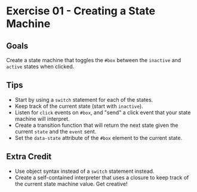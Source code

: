 # Exercise 01 - Creating a State Machine

## Goals

Create a state machine that toggles the `#box` between the `inactive` and `active` states when clicked.

## Tips

- Start by using a `switch` statement for each of the states.
- Keep track of the current state (start with `inactive`).
- Listen for `click` events on `#box`, and "send" a click event that your state machine will interpret.
- Create a transition function that will return the next state given the current `state` and the `event` sent.
- Set the `data-state` attribute of the `#box` element to the current state.

## Extra Credit

- Use object syntax instead of a `switch` statement instead.
- Create a self-contained interpreter that uses a closure to keep track of the current state machine value. Get creative!
